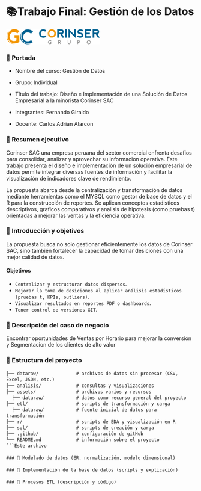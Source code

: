 # 📚Trabajo Final: Gestión de los Datos

<p align="left">
  <img src="https://raw.githubusercontent.com/fggiraldo/GestionDatosCorinserSAC/main/assets/logo.png"/>
</p>


### 🚀 Portada

- Nombre del curso: Gestión de Datos

- Grupo: Individual

- Título del trabajo: Diseño e Implementación de una Solución de Datos Empresarial a la minorista Corinser SAC

- Integrantes: Fernando Giraldo

- Docente: Carlos Adrian Alarcon

### 🚀 Resumen ejecutivo
Corinser SAC una empresa peruana del sector comercial enfrenta desafios para consolidar, analizar y aprovechar su informacion operativa. 
Este trabajo presenta el diseño e implementación de un solución empresarial de datos permite integrar diversas fuentes de información y facilitar la visualización de indicadores clave de rendimiento.

La propuesta abarca desde la centralización y transformación de datos mediante herramientas como el MYSQL como gestor de base de datos y el R para la construcción de reportes. Se aplican conceptos estadisticos descriptivos, graficos comparativos y analisis de hipotesis (como pruebas t) orientadas a mejorar las ventas y la eficiencia operativa. 

### 🚀 Introducción y objetivos
La propuesta busca no solo gestionar eficientemente los datos de Corinser SAC, sino también fortalecer la capacidad de tomar desiciones con una mejor calidad de datos.

#### Objetivos
- `Centralizar y estructurar datos dispersos`.
- `Mejorar la toma de desiciones al aplicar análisis estadísticos (pruebas t, KPIs, outliers)`.
- `Visualizar resultados en reportes PDF o dashboards`.
- `Tener control de versiones GIT`.

### 🚀 Descripción del caso de negocio
Encontrar oportunidades de Ventas por Horario para mejorar la conversión y Segmentacion de los clientes de alto valor

### 🚀 Estructura del proyecto

```
├── dataraw/              # archivos de datos sin procesar (CSV, Excel, JSON, etc.)
├── analisis/             # consultas y visualizaciones
├── assets/               # archivos varios y recursos
  ├── dataraw/            # datos como recurso general del proyecto
├── etl/                  # scripts de transformación y carga
  ├── dataraw/            # fuente inicial de datos para transformación
├── r/                    # scripts de EDA y visualización en R
├── sql/                  # scripts de creación y carga
├── .github/              # configuración de gitHub
└── README.md             # información sobre el proyecto
```Este archivo

### 🚀 Modelado de datos (ER, normalización, modelo dimensional)

### 🚀 Implementación de la base de datos (scripts y explicación)

### 🚀 Procesos ETL (descripción y código)
